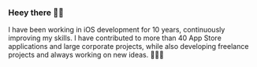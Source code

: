 ### Heey there 👋🏻

I have been working in iOS development for 10 years, continuously improving my skills. I have contributed to more than 40 App Store applications and large corporate projects, while also developing freelance projects and always working on new ideas. 👨🏻‍💻
